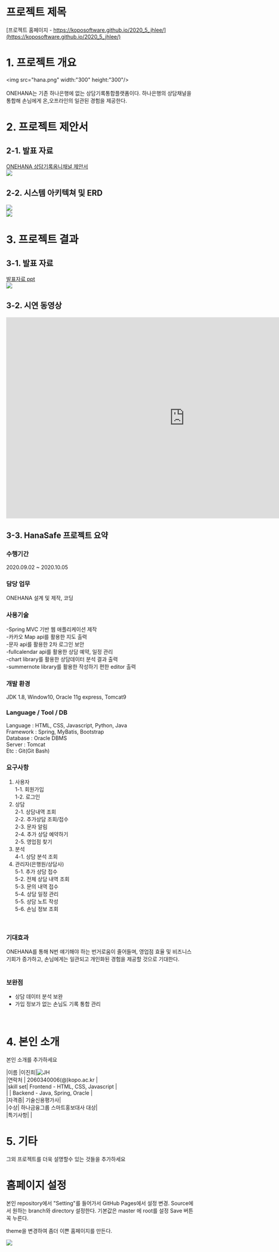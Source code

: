 # 프로젝트 제목

[프로젝트 홈페이지 - https://koposoftware.github.io/2020_5_jhlee/](https://koposoftware.github.io/2020_5_jhlee/)

# 1. 프로젝트 개요

<img src="hana.png" width:"300" height:"300"/><br><br>
ONEHANA는 기존 하나은행에 없는 상담기록통합플랫폼이다. 하나은행의 상담채널을 통합해 손님에게 온,오프라인의 일관된 경험을 제공한다. 

# 2. 프로젝트 제안서

## 2-1. 발표 자료   
[ONEHANA 상담기록옴니채널 제안서](/상담기록옴니채널_이진희.pdf)<br>
<img src="onehana.png" /><br>
## 2-2. 시스템 아키텍쳐 및 ERD
<img src="architecture.png"  /><br>
<img src="ERD.png"/><br>

 

# 3. 프로젝트 결과


## 3-1. 발표 자료 
   [발표자료 ppt](/상담기록옴니채널_이진희.ppt)<br>
   <img src="hana1.png" /><br>

## 3-2. 시연 동영상 

<iframe width="956" height="538" src="https://www.youtube.com/embed/efshhwYzvQ8" frameborder="0" allow="accelerometer; autoplay; clipboard-write; encrypted-media; gyroscope; picture-in-picture" allowfullscreen></iframe>

## 3-3. HanaSafe 프로젝트 요약

### 수행기간

2020.09.02 ~ 2020.10.05
<br>

### 담당 업무

ONEHANA 설계 및 제작, 코딩
<br>

### 사용기술
-Spring MVC 기반 웹 애플리케이션 제작 <br>
-카카오 Map api를 활용한 지도 출력 <br>
-문자 api를 활용한 2차 로그인 보안 <br>
-fullcalendar api를 활용한 상담 예약, 일정 관리 <br> 
-chart library를 활용한 상담데이터 분석 결과 출력 <br>
-summernote library를 활용한 작성하기 편한 editor 출력 <br>

### 개발 환경

JDK 1.8, Window10, Oracle 11g express, Tomcat9
<br>

### Language / Tool / DB

Language : HTML, CSS, Javascript, Python, Java<br>
Framework : Spring, MyBatis, Bootstrap<br>
Database : Oracle DBMS<br>
Server : Tomcat<br>
Etc : Git(Git Bash)
<br>

### 요구사항
1.   사용자<br>
     1-1. 회원가입<br>
     1-2. 로그인<br>
2.   상담<br>
     2-1. 상담내역 조회<br>
     2-2. 추가상담 조회/접수<br>
     2-3. 문자 알림<br>
 2-4. 추가 상담 예약하기<br>
 2-5. 영업점 찾기<br>
4.   분석<br>
 4-1. 상담 분석 조회<br>
5.   관리자(은행원/상담사)<br>
 5-1. 추가 상담 접수<br>
 5-2. 전체 상담 내역 조회<br>
 5-3. 문의 내역 접수<br>
 5-4. 상담 일정 관리<br>
 5-5. 상담 노트 작성<br>
 5-6. 손님 정보 조회<br>
<br>
 
### 기대효과
ONEHANA를 통해 N번 얘기해야 하는 번거로움이 줄어들며, 영업점 효율 및 비즈니스기회가 증가하고, 손님에게는 일관되고 개인화된 경험을 제공할 것으로 기대한다.  
<br>

### 보완점
- 상담 데이터 분석 보완
- 가입 정보가 없는 손님도 기록 통합 관리  
<br>


# 4. 본인 소개

본인 소개를 추가하세요

|이름 |이진희|![JH](/JH.jpg)<br>
|연락처 | 2060340006(@)kopo.ac.kr | <br>
|skill set| Frontend - HTML, CSS, Javascript |<br>
| | Backend - Java, Spring, Oracle |<br>
|자격증|  기술신용평가사|<br>
|수상| 하나금융그룹 스마트홍보대사 대상|<br>
|특기사항| |<br>

# 5. 기타
그외 프로젝트를 더욱 설명할수 있는 것들을 추가하세요

# 홈페이지 설정
 본인 repository에서 "Setting"를 들어가서 GitHub Pages에서 설정 변경.
 <Source>
 Source에서 원하는 branch와 directory 설정한다. 
 기본값은 master 에 root를 설정 
 Save 버튼 꼭 누른다.
 
 <Theme Chooser>
 theme을 변경하여 좀더 이쁜 홈페이지를 만든다.
   
   <img src="homepage.JPG"/><br>
   
 
